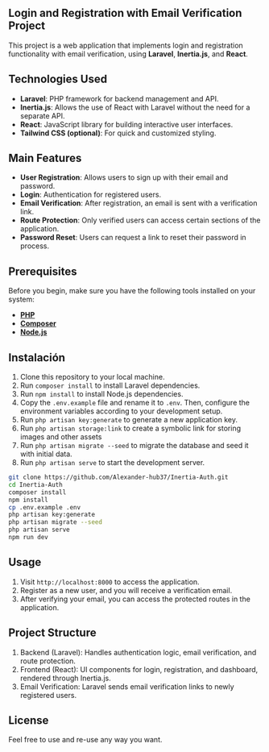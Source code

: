 ## Login and Registration with Email Verification Project

This project is a web application that implements login and registration functionality with email verification, using **Laravel**, **Inertia.js**, and **React**.

## Technologies Used

- **Laravel**: PHP framework for backend management and API.
- **Inertia.js**: Allows the use of React with Laravel without the need for a separate API.
- **React**: JavaScript library for building interactive user interfaces.
- **Tailwind CSS (optional)**: For quick and customized styling.

## Main Features

- **User Registration**: Allows users to sign up with their email and password.
- **Login**: Authentication for registered users.
- **Email Verification**: After registration, an email is sent with a verification link.
- **Route Protection**: Only verified users can access certain sections of the application.
- **Password Reset**: Users can request a link to reset their password in process.

## Prerequisites

Before you begin, make sure you have the following tools installed on your system:

- **[PHP](https://www.php.net/downloads.php)**
- **[Composer](https://getcomposer.org/download/)**
- **[Node.js](https://nodejs.org/)**

## Instalación

1. Clone this repository to your local machine.
2. Run `composer install` to install Laravel dependencies.
3. Run `npm install` to install Node.js dependencies.
4. Copy the `.env.example` file and rename it to `.env`. Then, configure the environment variables according to your development setup.
5. Run `php artisan key:generate` to generate a new application key.
6. Run `php artisan storage:link` to create a symbolic link for storing images and other assets
7. Run `php artisan migrate --seed` to migrate the database and seed it with initial data.
8. Run `php artisan serve` to start the development server.

```sh
git clone https://github.com/Alexander-hub37/Inertia-Auth.git
cd Inertia-Auth
composer install
npm install
cp .env.example .env
php artisan key:generate
php artisan migrate --seed
php artisan serve
npm run dev
```
## Usage

1. Visit `http://localhost:8000` to access the application.
2. Register as a new user, and you will receive a verification email.
3. After verifying your email, you can access the protected routes in the application.

## Project Structure

1. Backend (Laravel): Handles authentication logic, email verification, and route protection.
2. Frontend (React): UI components for login, registration, and dashboard, rendered through Inertia.js.
3. Email Verification: Laravel sends email verification links to newly registered users.

## License

Feel free to use and re-use any way you want.